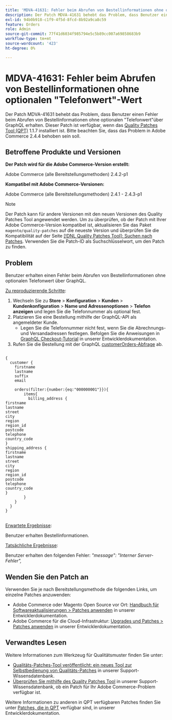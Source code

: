 ```yaml
---
title: 'MDVA-41631: Fehler beim Abrufen von Bestellinformationen ohne optionalen "Telefonwert"-Wert'
description: Der Patch MDVA-41631 behebt das Problem, dass Benutzer einen Fehler beim Abrufen von Bestellinformationen ohne optionalen "Telefonwert"über GraphQL erhalten. Dieser Patch ist verfügbar, wenn das [Quality Patches Tool (QPT)](/help/announcements/adobe-commerce-announcements/magento-quality-patches-released-new-tool-to-self-serve-quality-patches.md) 1.1.7 installiert ist. Bitte beachten Sie, dass das Problem in Adobe Commerce 2.4.4 behoben sein soll.
exl-id: 94b0b918-c1f9-4f5d-8fcd-8b92a9ca8c59
feature: Orders
role: Admin
source-git-commit: 77f41d6034f985794e5c5b89cc007a69858683b9
workflow-type: tm+mt
source-wordcount: '423'
ht-degree: 0%

---
```


# MDVA-41631: Fehler beim Abrufen von Bestellinformationen ohne optionalen &quot;Telefonwert&quot;-Wert

Der Patch MDVA-41631 behebt das Problem, dass Benutzer einen Fehler beim Abrufen von Bestellinformationen ohne optionalen &quot;Telefonwert&quot;über GraphQL erhalten. Dieser Patch ist verfügbar, wenn das [Quality Patches Tool (QPT)](/help/announcements/adobe-commerce-announcements/magento-quality-patches-released-new-tool-to-self-serve-quality-patches.md) 1.1.7 installiert ist. Bitte beachten Sie, dass das Problem in Adobe Commerce 2.4.4 behoben sein soll.

## Betroffene Produkte und Versionen

**Der Patch wird für die Adobe Commerce-Version erstellt:**

Adobe Commerce (alle Bereitstellungsmethoden) 2.4.2-p1

**Kompatibel mit Adobe Commerce-Versionen:**

Adobe Commerce (alle Bereitstellungsmethoden) 2.4.1 - 2.4.3-p1

>[!NOTE]
>
>Der Patch kann für andere Versionen mit den neuen Versionen des Quality Patches Tool angewendet werden. Um zu überprüfen, ob der Patch mit Ihrer Adobe Commerce-Version kompatibel ist, aktualisieren Sie das Paket `magento/quality-patches` auf die neueste Version und überprüfen Sie die Kompatibilität auf der Seite [[!DNL Quality Patches Tool]: Suchen nach Patches](https://experienceleague.adobe.com/tools/commerce-quality-patches/index.html). Verwenden Sie die Patch-ID als Suchschlüsselwort, um den Patch zu finden.

## Problem

Benutzer erhalten einen Fehler beim Abrufen von Bestellinformationen ohne optionalen Telefonwert über GraphQL.

<u>Zu reproduzierende Schritte</u>:

1. Wechseln Sie zu **Store** > **Konfiguration** > **Kunden** > **Kundenkonfiguration** > **Name und Adressenoptionen** > **Telefon anzeigen** und legen Sie die Telefonnummer als optional fest.
1. Platzieren Sie eine Bestellung mithilfe der GraphQL-API als angemeldeter Kunde.
   * Legen Sie die Telefonnummer nicht fest, wenn Sie die Abrechnungs- und Versandadressen festlegen. Befolgen Sie die Anweisungen in [GraphQL Checkout-Tutorial](https://developer.adobe.com/commerce/webapi/graphql/tutorials/checkout/) in unserer Entwicklerdokumentation.
1. Rufen Sie die Bestellung mit der GraphQL [customerOrders-Abfrage](https://developer.adobe.com/commerce/webapi/graphql/schema/customer/queries/orders/) ab.

<pre>
<code class="language-graphql">
{
  customer {
    firstname
    lastname
    suffix
    email

    orders(filter:{number:{eq:"000000001"}}){
        items{
          billing_address {
firstname
lastname
street
city
region
region_id
postcode
telephone
country_code
}
shipping_address {
firstname
lastname
street
city
region
region_id
postcode
telephone
country_code
}
        }
    }
  }
}
</code>
</pre>

<u>Erwartete Ergebnisse</u>:

Benutzer erhalten Bestellinformationen.

<u>Tatsächliche Ergebnisse</u>:

Benutzer erhalten den folgenden Fehler: *&quot;message&quot;: &quot;Interner Server-Fehler&quot;,*

## Wenden Sie den Patch an

Verwenden Sie je nach Bereitstellungsmethode die folgenden Links, um einzelne Patches anzuwenden:

* Adobe Commerce oder Magento Open Source vor Ort: [Handbuch für Softwareaktualisierungen > Patches anwenden](https://experienceleague.adobe.com/en/docs/commerce-operations/tools/quality-patches-tool/usage) in unserer Entwicklerdokumentation.
* Adobe Commerce für die Cloud-Infrastruktur: [Upgrades und Patches > Patches anwenden](https://experienceleague.adobe.com/en/docs/commerce-cloud-service/user-guide/develop/upgrade/apply-patches) in unserer Entwicklerdokumentation.

## Verwandtes Lesen

Weitere Informationen zum Werkzeug für Qualitätsmuster finden Sie unter:

* [Qualitäts-Patches-Tool veröffentlicht: ein neues Tool zur Selbstbedienung von Qualitäts-Patches](/help/announcements/adobe-commerce-announcements/magento-quality-patches-released-new-tool-to-self-serve-quality-patches.md) in unserer Support-Wissensdatenbank.
* [Überprüfen Sie mithilfe des Quality Patches Tool](/help/support-tools/patches-available-in-qpt-tool/check-patch-for-magento-issue-with-magento-quality-patches.md) in unserer Support-Wissensdatenbank, ob ein Patch für Ihr Adobe Commerce-Problem verfügbar ist.

Weitere Informationen zu anderen in QPT verfügbaren Patches finden Sie unter [Patches, die in QPT](https://experienceleague.adobe.com/tools/commerce-quality-patches/index.html) verfügbar sind, in unserer Entwicklerdokumentation.
